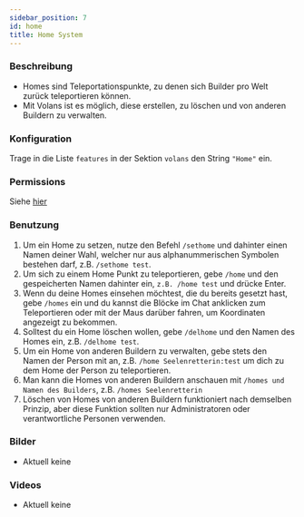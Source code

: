 ```yaml
---
sidebar_position: 7
id: home
title: Home System
---
```

### Beschreibung
* Homes sind Teleportationspunkte, zu denen sich Builder pro Welt zurück teleportieren können.
* Mit Volans ist es möglich, diese erstellen, zu löschen und von anderen Buildern zu verwalten.
### Konfiguration
Trage in die Liste `features` in der Sektion `volans` den String `"Home"` ein.
### Permissions
Siehe [hier](/docs/Permissions/#home-system)
### Benutzung
1. Um ein Home zu setzen, nutze den Befehl `/sethome` und dahinter einen Namen deiner Wahl, welcher nur aus alphanummerischen Symbolen bestehen darf, z.B. `/sethome test`.
2. Um sich zu einem Home Punkt zu teleportieren, gebe `/home` und den gespeicherten Namen dahinter ein, `z.B. /home test` und drücke Enter.
3. Wenn du deine Homes einsehen möchtest, die du bereits gesetzt hast, gebe `/homes` ein und du kannst die Blöcke im Chat anklicken zum Teleportieren oder mit der Maus darüber fahren, um Koordinaten angezeigt zu bekommen.
4. Solltest du ein Home löschen wollen, gebe `/delhome` und den Namen des Homes ein, z.B. `/delhome test`.
5. Um ein Home von anderen Buildern zu verwalten, gebe stets den Namen der Person mit an, z.B. `/home Seelenretterin:test` um dich zu dem Home der Person zu teleportieren.
6. Man kann die Homes von anderen Buildern anschauen mit `/homes und Namen des Builders`, z.B. `/homes Seelenretterin`
7. Löschen von Homes von anderen Buildern funktioniert nach demselben Prinzip, aber diese Funktion sollten nur Administratoren oder verantwortliche Personen verwenden.
### Bilder
- Aktuell keine
### Videos
- Aktuell keine